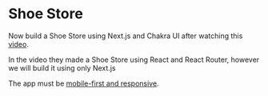 # Shoe Store 

Now build a Shoe Store using Next.js and Chakra UI after watching this [video](https://www.youtube.com/watch?v=4NpGzBEySvI).

In the video they made a Shoe Store using React and React Router, however we will build it using only Next.js

The app must be [mobile-first and responsive](https://chakra-ui.com/docs/styled-system/responsive-styles).
